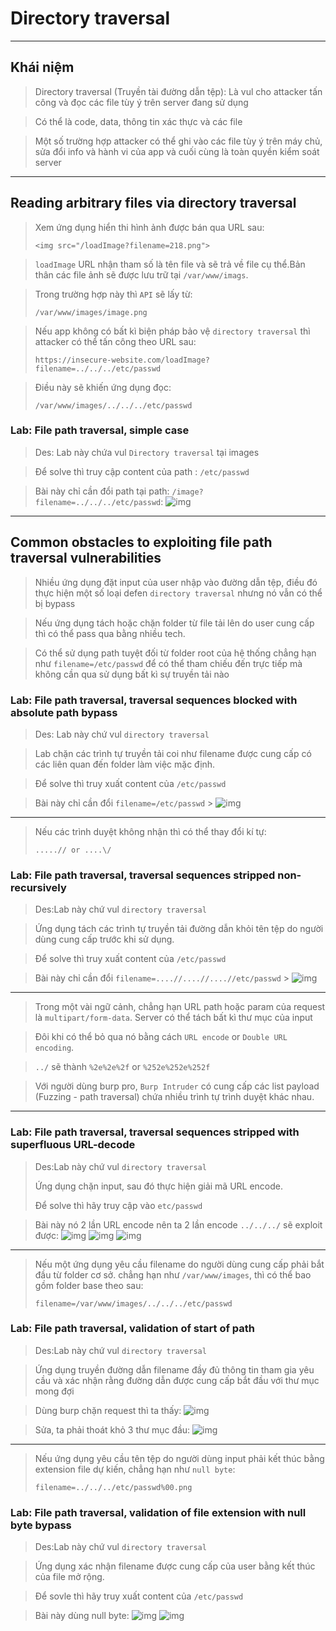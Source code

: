 # Directory traversal

---

## Khái niệm

> Directory traversal (Truyền tài đường dẫn tệp): Là vul cho attacker tấn công và đọc các file tùy ý trên server đang sử dụng

> Có thể là code, data, thông tin xác thực và các file

> Một số trường hợp attacker có thể ghi vào các file tùy ý trên máy chủ, sửa đổi info và hành vi của app và cuối cùng là toàn quyền kiểm soát server

---

## Reading arbitrary files via directory traversal

> Xem ứng dụng hiển thi hình ảnh được bán qua URL sau:
>
> ```
> <img src="/loadImage?filename=218.png">
> ```

> `loadImage` URL nhận tham số là tên file và sẽ trả về file cụ thể.Bản thân các file ảnh sẽ được lưu trữ tại `/var/www/imags`.

> Trong trường hợp này thì `API` sẽ lấy từ:
>
> ```
> /var/www/images/image.png
> ```

> Nếu app không có bất kì biện pháp bảo vệ `directory traversal` thì attacker có thể tấn công theo URL sau:
>
> ```
> https://insecure-website.com/loadImage?filename=../../../etc/passwd
> ```

> Điều này sẽ khiến ứng dụng đọc:
>
> ```
> /var/www/images/../../../etc/passwd
> ```

### Lab: File path traversal, simple case

> Des: Lab này chứa vul `Directory traversal` tại images

> Để solve thì truy cập content của path : `/etc/passwd`

> Bài này chỉ cần đổi path tại path: `/image?filename=../../../etc/passwd`:
> ![img](../asset/Directory-traversal-0-Filepath-traversal-simple-case-0.png)

---

## Common obstacles to exploiting file path traversal vulnerabilities

> Nhiều ứng dụng đặt input của user nhập vào đường dẫn tệp, điều đó thực hiện một số loại defen `directory traversal` nhưng nó vẫn có thể bị bypass

> Nếu ứng dụng tách hoặc chặn folder từ file tải lên do user cung cấp thì có thể pass qua bằng nhiều tech.

> Có thể sử dụng path tuyệt đối từ folder root của hệ thống chẳng hạn như `filename=/etc/passwd` để có thể tham chiếu đến trực tiếp mà không cần qua sử dụng bất kì sự truyền tải nào

### Lab: File path traversal, traversal sequences blocked with absolute path bypass

> Des: Lab này chứ vul `directory traversal`

> Lab chặn các trình tự truyền tải coi như filename được cung cấp có các liên quan đến folder làm việc mặc định.

> Để solve thì truy xuất content của `/etc/passwd`

> Bài này chỉ cần đổi `filename=/etc/passwd` > ![img](../asset/Directory-traversal-1-File-path-traversal-traversal-sequences-blocked-with-absolutepath-bypass-0.png)

---

> Nếu các trình duyệt không nhận thì có thể thay đổi kí tự:
>
> ```
> .....// or ....\/
> ```

### Lab: File path traversal, traversal sequences stripped non-recursively

> Des:Lab này chứ vul `directory traversal`

> Ứng dụng tách các trình tự truyền tải đường dẫn khỏi tên tệp do người dùng cung cấp trước khi sử dụng.

> Để solve thì truy xuất content của `/etc/passwd`

> Bài này chỉ cần đổi `filename=....//....//....//etc/passwd` > ![img](../asset/Directory-traversal-2-File-path-traversal-traversal-sequences-stripped-non-recursively-0.png)

---

> Trong một vài ngữ cảnh, chẳng hạn URL path hoặc param của request là `multipart/form-data`. Server có thể tách bất kì thư mục của input

> Đôi khi có thể bỏ qua nó bằng cách `URL encode` or `Double URL encoding`.

> `../` sẽ thành `%2e%2e%2f` or `%252e%252e%252f`

> Với người dùng burp pro, `Burp Intruder` có cung cấp các list payload (Fuzzing - path traversal) chứa nhiều trình tự trình duyệt khác nhau.

---

### Lab: File path traversal, traversal sequences stripped with superfluous URL-decode

> Des:Lab này chứ vul `directory traversal`
>
> Ứng dụng chặn input, sau đó thực hiện giải mã URL encode.
>
> Để solve thì hãy truy cập vào `etc/passwd`

> Bài này nó 2 lần URL encode nên ta 2 lần encode `../../../` sẽ exploit được:
> ![img](../asset/Directory-traversal-3-File-path-traversal-traversal-sequences-stripped-with-superfluous-URL-decode-1.png) ![img](../asset/Directory-traversal-3-File-path-traversal-traversal-sequences-stripped-with-superfluous-URL-decode-2.png) ![img](../asset/Directory-traversal-3-File-path-traversal-traversal-sequences-stripped-with-superfluous-URL-decode-0.png)

---

> Nếu một ứng dụng yêu cầu filename do người dùng cung cấp phải bắt đầu từ folder cơ sở. chẳng hạn như `/var/www/images`, thì có thể bao gồm folder base theo sau:
>
> ```
> filename=/var/www/images/../../../etc/passwd
> ```

### Lab: File path traversal, validation of start of path

> Des:Lab này chứ vul `directory traversal`

> Ứng dụng truyền đường dẫn filename đầy đủ thông tin tham gia yêu cầu và xác nhận rằng đường dẫn được cung cấp bắt đầu với thư mục mong đợi

> Dùng burp chặn request thì ta thấy:
> ![img](../asset/Directory-traversal-4-File-path-traversal-validation-of-start-of-ath-0.png)

> Sửa, ta phải thoát khỏ 3 thư mục đầu:
> ![img](../asset/Directory-traversal-4-File-path-traversal-validation-of-start-of-ath-1.png)

---

> Nếu ứng dụng yêu cầu tên tệp do người dùng input phải kết thúc bằng extension file dự kiến, chẳng hạn như `null byte`:
>
> ```
> filename=../../../etc/passwd%00.png
> ```

### Lab: File path traversal, validation of file extension with null byte bypass

> Des:Lab này chứ vul `directory traversal`

> Ứng dụng xác nhận filename được cung cấp của user bằng kết thúc của file mở rộng.

> Để sovle thì hãy truy xuất content của `/etc/passwd`

> Bài này dùng null byte:
> ![img](../asset/Directory-traversal-5-File-path-traversal-validation-of-file-extension-with-null-byte-bypass-0.png) ![img](../asset/Directory-traversal-5-File-path-traversal-validation-of-file-extension-with-null-byte-bypass-1.png)
